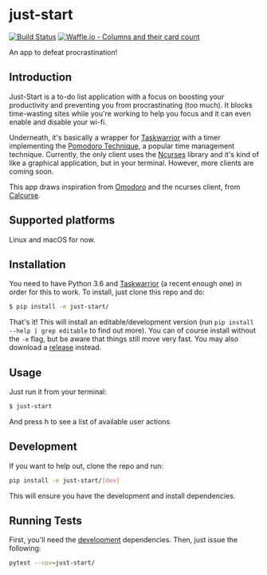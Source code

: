 # just-start
[![Build Status](
https://travis-ci.org/AliGhahraei/just-start.svg?branch=master)](
https://travis-ci.org/AliGhahraei/just-start)
[![Waffle.io - Columns and their card count](
https://badge.waffle.io/AliGhahraei/just-start.svg?columns=To%20Do,Priority
)](https://waffle.io/AliGhahraei/just-start)

An app to defeat procrastination!

## Introduction
Just-Start is a to-do list application with a focus on boosting your
productivity and preventing you from procrastinating (too much). It blocks
time-wasting sites while you're working to help you focus and it can even enable
and disable your wi-fi.


Underneath, it's basically a wrapper for [Taskwarrior](https://taskwarrior.org/)
with a timer implementing the 
[Pomodoro Technique](https://cirillocompany.de/pages/pomodoro-technique), a
popular time management technique. Currently, the only client uses the 
[Ncurses](https://www.gnu.org/software/ncurses/) library and it's kind of like
a graphical application, but in your terminal. However, more clients are coming
soon.


This app draws inspiration from [Omodoro](https://github.com/okraits/omodoro)
and the ncurses client, from [Calcurse](http://calcurse.org/).

## Supported platforms
Linux and macOS for now.

## Installation
You need to have Python 3.6 and [Taskwarrior](https://taskwarrior.org/) (a 
recent enough one) in order for this to work. To install, just clone
this repo and do:

```bash
$ pip install -e just-start/
```

That's it! This will install an editable/development version (run `pip install 
--help | grep editable` to find out more). You can of course install without the
`-e` flag, but be aware that things still move very fast. You may also 
download a [release](https://github.com/AliGhahraei/just-start/releases) 
instead.

## Usage
Just run it from your terminal:

```bash
$ just-start
```

And press h to see a list of available user actions

## Development
If you want to help out, clone the repo and run:

```bash
pip install -e just-start/[dev]
```

This will ensure you have the development and install dependencies. 

## Running Tests

First, you'll need the [development](#development) dependencies. Then, just 
issue the following:

```bash
pytest --cov=just-start/
```
